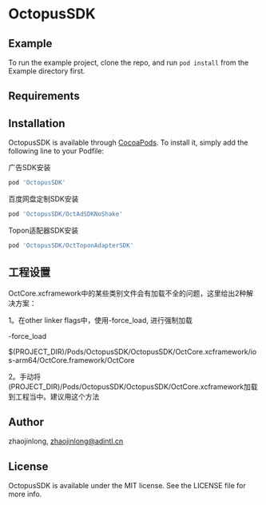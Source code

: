 # OctopusSDK

## Example

To run the example project, clone the repo, and run `pod install` from the Example directory first.

## Requirements

## Installation

OctopusSDK is available through [CocoaPods](https://cocoapods.org). To install
it, simply add the following line to your Podfile:

广告SDK安装

```ruby
pod 'OctopusSDK'
```

百度网盘定制SDK安装

```ruby
pod 'OctopusSDK/OctAdSDKNoShake'
```

Topon适配器SDK安装

```ruby
pod 'OctopusSDK/OctToponAdapterSDK'
```


## 工程设置

OctCore.xcframework中的某些类别文件会有加载不全的问题，这里给出2种解决方案：

1。在other linker flags中，使用-force_load, 进行强制加载

-force_load

$(PROJECT_DIR)/Pods/OctopusSDK/OctopusSDK/OctCore.xcframework/ios-arm64/OctCore.framework/OctCore

2。手动将(PROJECT_DIR)/Pods/OctopusSDK/OctopusSDK/OctCore.xcframework加载到工程当中。建议用这个方法

## Author

zhaojinlong, zhaojinlong@adintl.cn

## License

OctopusSDK is available under the MIT license. See the LICENSE file for more info.
